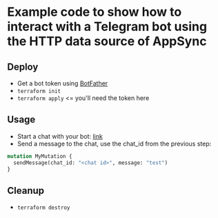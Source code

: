 # Example code to show how to interact with a Telegram bot using the HTTP data source of AppSync

## Deploy

* Get a bot token using [BotFather](https://core.telegram.org/bots#6-botfather)
* ```terraform init```
* ```terraform apply``` <= you'll need the token here

## Usage

* Start a chat with your bot: [link](https://advancedweb.hu/the-easiest-way-to-set-up-a-chat-with-your-telegram-bot/#using-the-telegram-bot-setup-package)
* Send a message to the chat, use the chat_id from the previous step:

```graphql
mutation MyMutation {
  sendMessage(chat_id: "<chat id>", message: "test")
}
```

## Cleanup

* ```terraform destroy```

